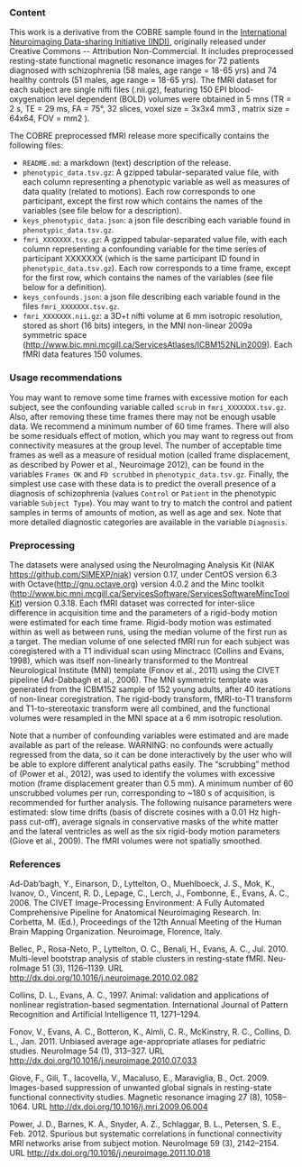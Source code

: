 ### Content

This work is a derivative from the COBRE sample found in the [International Neuroimaging Data-sharing Initiative (INDI)](http://fcon_1000.projects.nitrc.org/indi/retro/cobre.html), originally released under Creative Commons -- Attribution Non-Commercial. It includes preprocessed resting-state functional magnetic resonance images for 72 patients diagnosed with schizophrenia (58 males, age range = 18-65 yrs) and 74 healthy controls (51 males, age range = 18-65 yrs). The fMRI dataset for each subject are single nifti files (.nii.gz), featuring 150 EPI blood-oxygenation level dependent (BOLD) volumes were obtained in 5 mns (TR = 2 s, TE = 29 ms, FA = 75°, 32 slices, voxel size = 3x3x4 mm3 , matrix size = 64x64, FOV = mm2 ).

The COBRE preprocessed fMRI release more specifically contains the following files:
* `README.md`: a markdown (text) description of the release.
* `phenotypic_data.tsv.gz`: A gzipped tabular-separated value file, with each column representing a phenotypic variable as well as measures of data quality (related to motions). Each row corresponds to one participant, except the first row which contains the names of the variables (see file below for a description).
* `keys_phenotypic_data.json`: a json file describing each variable found in `phenotypic_data.tsv.gz`.
* `fmri_XXXXXXX.tsv.gz`: A gzipped tabular-separated value file, with each column representing a confounding variable for the time series of participant XXXXXXX (which is the same participant ID found in `phenotypic_data.tsv.gz`). Each row corresponds to a time frame, except for the first row, which contains the names of the variables (see file below for a definition).
* `keys_confounds.json`: a json file describing each variable found in the files `fmri_XXXXXXX.tsv.gz`.
* `fmri_XXXXXXX.nii.gz`: a 3D+t nifti volume at 6 mm isotropic resolution, stored as short (16 bits) integers, in the MNI non-linear 2009a symmetric space
(http://www.bic.mni.mcgill.ca/ServicesAtlases/ICBM152NLin2009). Each fMRI data features 150 volumes. 

### Usage recommendations
You may want to remove some time frames with excessive motion for each subject, see the confounding variable called `scrub` in `fmri_XXXXXXX.tsv.gz`. Also, after removing these time frames there may not be enough usable data. We recommend a minimum number of 60 time frames. There will also be some residuals effect of motion, which you may want to regress out from connectivity measures at the group level. The number of acceptable time frames as well as a measure of residual motion (called frame displacement, as described by Power et al., Neuroimage 2012), can be found in the variables `Frames OK` and `FD scrubbed` in `phenotypic_data.tsv.gz`. Finally, the simplest use case with these data is to predict the overall presence of a diagnosis of schizophrenia (values `Control` or `Patient` in the phenotypic variable `Subject Type`). You may want to try to match the control and patient samples in terms of amounts of motion, as well as age and sex. Note that more detailed diagnostic categories are available in the variable `Diagnosis`. 

### Preprocessing

The datasets were analysed using the NeuroImaging Analysis Kit (NIAK https://github.com/SIMEXP/niak) version 0.17, under CentOS version 6.3 with Octave(http://gnu.octave.org) version 4.0.2 and the Minc toolkit (http://www.bic.mni.mcgill.ca/ServicesSoftware/ServicesSoftwareMincToolKit) version 0.3.18.
Each fMRI dataset was corrected for inter-slice difference in acquisition time and the parameters of a rigid-body motion were estimated for each time frame. Rigid-body motion was estimated within as well as between runs, using the median volume of the first run as a target. The median volume of one selected fMRI run for each subject was coregistered with a T1 individual scan using Minctracc (Collins and Evans, 1998), which was itself non-linearly transformed to the Montreal Neurological Institute (MNI) template (Fonov et al., 2011) using the CIVET pipeline (Ad-Dabbagh et al., 2006). The MNI  symmetric template was generated from the ICBM152 sample of 152 young adults, after 40 iterations of non-linear coregistration. The rigid-body
transform, fMRI-to-T1 transform and T1-to-stereotaxic transform were all combined, and the functional volumes were resampled in the MNI space at a 6 mm isotropic resolution. 

Note that a number of confounding variables were estimated and are made available as part of the release. WARNING: no confounds were actually regressed from the data, so it can be done interactively by the user who will be able to explore different analytical paths easily. The “scrubbing” method of (Power et al., 2012), was used to identify the volumes with excessive motion (frame displacement greater than 0.5 mm). A minimum number of 60 unscrubbed volumes per run, corresponding to ~180 s of acquisition, is recommended for further analysis. The following nuisance parameters were estimated: slow time drifts (basis of discrete cosines with a 0.01 Hz high-pass cut-off), average signals in conservative masks of the white matter and the lateral ventricles as well as the six rigid-body motion parameters (Giove et al., 2009). The fMRI volumes were not spatially smoothed.

### References

Ad-Dab’bagh, Y., Einarson, D., Lyttelton, O., Muehlboeck, J. S., Mok, K., Ivanov, O., Vincent, R. D., Lepage, C., Lerch, J., Fombonne, E., Evans, A. C., 2006. The CIVET Image-Processing Environment: A Fully Automated Comprehensive Pipeline for Anatomical Neuroimaging Research. In: Corbetta, M. (Ed.), Proceedings of the 12th Annual Meeting of the Human Brain Mapping Organization. Neuroimage, Florence, Italy.

Bellec, P., Rosa-Neto, P., Lyttelton, O. C., Benali, H., Evans, A. C., Jul. 2010. Multi-level bootstrap analysis of stable clusters in resting-state fMRI. Neu-
roImage 51 (3), 1126–1139. URL http://dx.doi.org/10.1016/j.neuroimage.2010.02.082

Collins, D. L., Evans, A. C., 1997. Animal: validation and applications of nonlinear registration-based segmentation. International Journal of Pattern Recognition and Artificial Intelligence 11, 1271–1294.

Fonov, V., Evans, A. C., Botteron, K., Almli, C. R., McKinstry, R. C., Collins, D. L., Jan. 2011. Unbiased average age-appropriate atlases for pediatric studies. NeuroImage 54 (1), 313–327.
URL http://dx.doi.org/10.1016/j.neuroimage.2010.07.033

Giove, F., Gili, T., Iacovella, V., Macaluso, E., Maraviglia, B., Oct. 2009. Images-based suppression of unwanted global signals in resting-state functional connectivity studies. Magnetic resonance imaging 27 (8), 1058–1064. URL http://dx.doi.org/10.1016/j.mri.2009.06.004

Power, J. D., Barnes, K. A., Snyder, A. Z., Schlaggar, B. L., Petersen, S. E., Feb. 2012. Spurious but systematic correlations in functional connectivity MRI networks arise from subject motion. NeuroImage 59 (3), 2142–2154. URL http://dx.doi.org/10.1016/j.neuroimage.2011.10.018